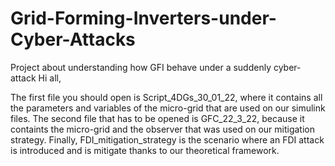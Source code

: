 # Grid-Forming-Inverters-under-Cyber-Attacks
Project about understanding how GFI behave under a suddenly cyber-attack
Hi all, 

The first file you should open is Script_4DGs_30_01_22, where it contains all the parameters and variables of the micro-grid that are used on our simulink files. 
The second file that has to be opened is GFC_22_3_22, because it containts the micro-grid and the observer that was used on our mitigation strategy. 
Finally, FDI_mitigation_strategy is the scenario where an FDI attack is introduced and is mitigate thanks to our theoretical framework. 
